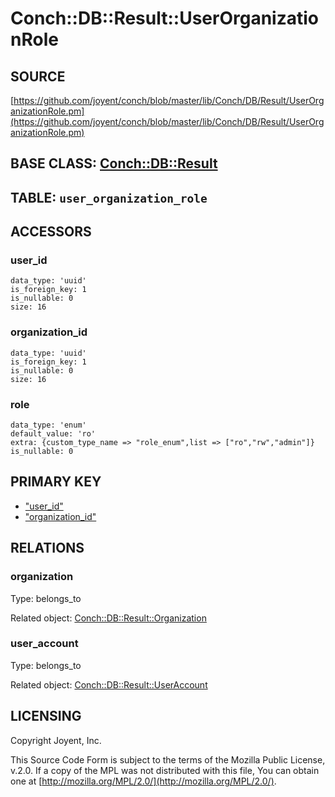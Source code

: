 # Conch::DB::Result::UserOrganizationRole

## SOURCE

[https://github.com/joyent/conch/blob/master/lib/Conch/DB/Result/UserOrganizationRole.pm](https://github.com/joyent/conch/blob/master/lib/Conch/DB/Result/UserOrganizationRole.pm)

## BASE CLASS: [Conch::DB::Result](../modules/Conch%3A%3ADB%3A%3AResult)

## TABLE: `user_organization_role`

## ACCESSORS

### user\_id

```
data_type: 'uuid'
is_foreign_key: 1
is_nullable: 0
size: 16
```

### organization\_id

```
data_type: 'uuid'
is_foreign_key: 1
is_nullable: 0
size: 16
```

### role

```
data_type: 'enum'
default_value: 'ro'
extra: {custom_type_name => "role_enum",list => ["ro","rw","admin"]}
is_nullable: 0
```

## PRIMARY KEY

- ["user\_id"](#user_id)
- ["organization\_id"](#organization_id)

## RELATIONS

### organization

Type: belongs\_to

Related object: [Conch::DB::Result::Organization](../modules/Conch%3A%3ADB%3A%3AResult%3A%3AOrganization)

### user\_account

Type: belongs\_to

Related object: [Conch::DB::Result::UserAccount](../modules/Conch%3A%3ADB%3A%3AResult%3A%3AUserAccount)

## LICENSING

Copyright Joyent, Inc.

This Source Code Form is subject to the terms of the Mozilla Public License,
v.2.0. If a copy of the MPL was not distributed with this file, You can obtain
one at [http://mozilla.org/MPL/2.0/](http://mozilla.org/MPL/2.0/).
